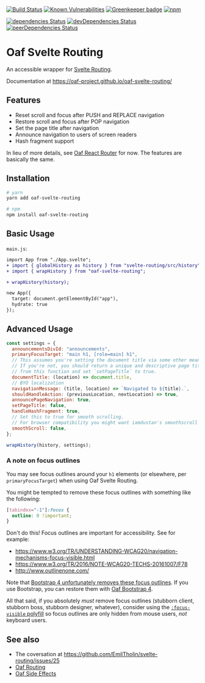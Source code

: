 [![Build Status](https://travis-ci.org/oaf-project/oaf-svelte-routing.svg?branch=master)](https://travis-ci.org/oaf-project/oaf-svelte-routing)
[![Known Vulnerabilities](https://snyk.io/test/github/oaf-project/oaf-svelte-routing/badge.svg?targetFile=package.json)](https://snyk.io/test/github/oaf-project/oaf-svelte-routing?targetFile=package.json)
[![Greenkeeper badge](https://badges.greenkeeper.io/oaf-project/oaf-svelte-routing.svg)](https://greenkeeper.io/)
[![npm](https://img.shields.io/npm/v/oaf-svelte-routing.svg)](https://www.npmjs.com/package/oaf-svelte-routing)

[![dependencies Status](https://david-dm.org/oaf-project/oaf-svelte-routing/status.svg)](https://david-dm.org/oaf-project/oaf-svelte-routing)
[![devDependencies Status](https://david-dm.org/oaf-project/oaf-svelte-routing/dev-status.svg)](https://david-dm.org/oaf-project/oaf-svelte-routing?type=dev)
[![peerDependencies Status](https://david-dm.org/oaf-project/oaf-svelte-routing/peer-status.svg)](https://david-dm.org/oaf-project/oaf-svelte-routing?type=peer)

# Oaf Svelte Routing
An accessible wrapper for [Svelte Routing](https://github.com/EmilTholin/svelte-routing).

Documentation at https://oaf-project.github.io/oaf-svelte-routing/

## Features

* Reset scroll and focus after PUSH and REPLACE navigation
* Restore scroll and focus after POP navigation
* Set the page title after navigation
* Announce navigation to users of screen readers
* Hash fragment support

In lieu of more details, see [Oaf React Router](https://github.com/oaf-project/oaf-react-router/blob/master/README.md#features) for now. The features are basically the same.

## Installation

```sh
# yarn
yarn add oaf-svelte-routing

# npm
npm install oaf-svelte-routing
```

## Basic Usage

`main.js`:

```diff
import App from "./App.svelte";
+ import { globalHistory as history } from "svelte-routing/src/history";
+ import { wrapHistory } from "oaf-svelte-routing";

+ wrapHistory(history);

new App({
  target: document.getElementById("app"),
  hydrate: true
});

```

## Advanced Usage

```javascript
const settings = {
  announcementsDivId: "announcements",
  primaryFocusTarget: "main h1, [role=main] h1",
  // This assumes you're setting the document title via some other means.
  // If you're not, you should return a unique and descriptive page title for each page
  // from this function and set `setPageTitle` to true.
  documentTitle: (location) => document.title,
  // BYO localization
  navigationMessage: (title, location) => `Navigated to ${title}.`,
  shouldHandleAction: (previousLocation, nextLocation) => true,
  announcePageNavigation: true,
  setPageTitle: false,
  handleHashFragment: true,
  // Set this to true for smooth scrolling.
  // For browser compatibility you might want iamdustan's smoothscroll polyfill https://github.com/iamdustan/smoothscroll
  smoothScroll: false,
};

wrapHistory(history, settings);
```

### A note on focus outlines
You may see focus outlines around your `h1` elements (or elsewhere, per `primaryFocusTarget`) when using Oaf Svelte Routing.

You might be tempted to remove these focus outlines with something like the following:
```css
[tabindex="-1"]:focus {
  outline: 0 !important;
}
```

Don't do this! Focus outlines are important for accessibility. See for example:

* https://www.w3.org/TR/UNDERSTANDING-WCAG20/navigation-mechanisms-focus-visible.html
* https://www.w3.org/TR/2016/NOTE-WCAG20-TECHS-20161007/F78
* http://www.outlinenone.com/

Note that [Bootstrap 4 unfortunately removes these focus outlines](https://github.com/twbs/bootstrap/issues/28425). If you use Bootstrap, you can restore them with [Oaf Bootstrap 4](https://github.com/oaf-project/oaf-bootstrap-4).

All that said, if you absolutely _must_ remove focus outlines (stubborn client, stubborn boss, stubborn designer, whatever), consider using the [`:focus-visible` polyfill](https://github.com/WICG/focus-visible) so focus outlines are only hidden from mouse users, _not_ keyboard users.

## See also
* The coversation at https://github.com/EmilTholin/svelte-routing/issues/25
* [Oaf Routing](https://github.com/oaf-project/oaf-routing)
* [Oaf Side Effects](https://github.com/oaf-project/oaf-side-effects)
